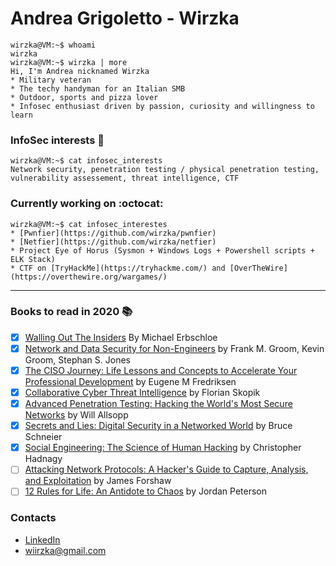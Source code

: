 # Andrea Grigoletto - Wirzka  
```console
wirzka@VM:~$ whoami
wirzka
wirzka@VM:~$ wirzka | more
Hi, I'm Andrea nicknamed Wirzka
* Military veteran
* The techy handyman for an Italian SMB
* Outdoor, sports and pizza lover
* Infosec enthusiast driven by passion, curiosity and willingness to learn
```

### InfoSec interests  :space_invader:
```console
wirzka@VM:~$ cat infosec_interests
Network security, penetration testing / physical penetration testing, vulnerability assessement, threat intelligence, CTF
```

### Currently working on :octocat:
```console
wirzka@VM:~$ cat infosec_interestes
* [Pwnfier](https://github.com/wirzka/pwnfier) 
* [Netfier](https://github.com/wirzka/netfier)
* Project Eye of Horus (Sysmon + Windows Logs + Powershell scripts + ELK Stack)
* CTF on [TryHackMe](https://tryhackme.com/) and [OverTheWire](https://overthewire.org/wargames/)
```

---

### Books to read in 2020 :books: 
- [x] [Walling Out The Insiders](https://www.routledge.com/Walling-Out-the-Insiders-Controlling-Access-to-Improve-Organizational-Security/Erbschloe/p/book/9781138031609) By Michael Erbschloe
- [x] [Network and Data Security for Non-Engineers](https://www.oreilly.com/library/view/network-and-data/9781315350219/) by Frank M. Groom, Kevin Groom, Stephan S. Jones
- [x] [The CISO Journey: Life Lessons and Concepts to Accelerate Your Professional Development](https://www.amazon.it/CISO-Journey-Accelerate-Professional-Development/dp/1138197394) by Eugene M Fredriksen
- [x] [Collaborative Cyber Threat Intelligence](https://www.routledge.com/Collaborative-Cyber-Threat-Intelligence-Detecting-and-Responding-to-Advanced/Skopik/p/book/9781138031821) by Florian Skopik
- [x] [Advanced Penetration Testing: Hacking the World's Most Secure Networks](https://onlinelibrary.wiley.com/doi/book/10.1002/9781119367741) by Will Allsopp
- [x] [Secrets and Lies: Digital Security in a Networked World](https://onlinelibrary.wiley.com/doi/book/10.1002/9781119183631) by Bruce Schneier
- [x] [Social Engineering: The Science of Human Hacking](https://onlinelibrary.wiley.com/doi/book/10.1002/9781119433729) by Christopher Hadnagy
- [ ] [Attacking Network Protocols: A Hacker's Guide to Capture, Analysis, and Exploitation](https://nostarch.com/networkprotocols) by James Forshaw
- [ ] [12 Rules for Life: An Antidote to Chaos](https://www.jordanbpeterson.com/12-rules-for-life/) by Jordan Peterson

### Contacts
* [LinkedIn](https://www.linkedin.com/in/andrea-grigoletto/)
* wiirzka@gmail.com



